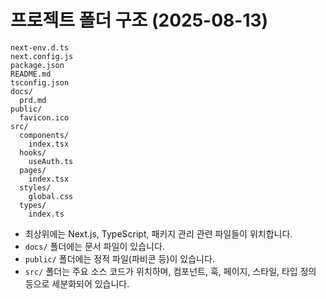 # 프로젝트 폴더 구조 (2025-08-13)

```
next-env.d.ts
next.config.js
package.json
README.md
tsconfig.json
docs/
  prd.md
public/
  favicon.ico
src/
  components/
    index.tsx
  hooks/
    useAuth.ts
  pages/
    index.tsx
  styles/
    global.css
  types/
    index.ts
```

- 최상위에는 Next.js, TypeScript, 패키지 관리 관련 파일들이 위치합니다.
- `docs/` 폴더에는 문서 파일이 있습니다.
- `public/` 폴더에는 정적 파일(파비콘 등)이 있습니다.
- `src/` 폴더는 주요 소스 코드가 위치하며, 컴포넌트, 훅, 페이지, 스타일, 타입 정의 등으로 세분화되어 있습니다.
